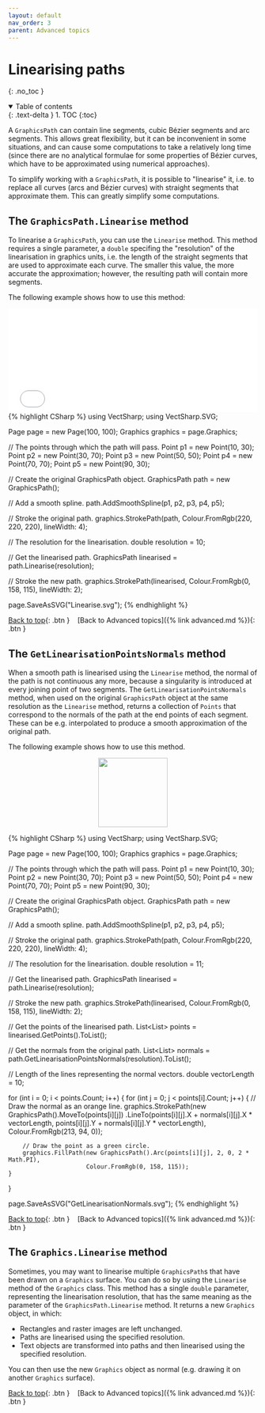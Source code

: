 ```yaml
---
layout: default
nav_order: 3
parent: Advanced topics
---
```


# Linearising paths
{: .no_toc }

<details open markdown="block">
  <summary>
    Table of contents
  </summary>
  {: .text-delta }
1. TOC
{:toc}
</details>

A `GraphicsPath` can contain line segments, cubic Bézier segments and arc segments. This allows great flexibility, but it can be inconvenient in some situations, and can cause some computations to take a relatively long time (since there are no analytical formulae for some properties of Bézier curves, which have to be approximated using numerical approaches).

To simplify working with a `GraphicsPath`, it is possible to "linearise" it, i.e. to replace all curves (arcs and Bézier curves) with straight segments that approximate them. This can greatly simplify some computations.

## The `GraphicsPath.Linearise` method

To linearise a `GraphicsPath`, you can use the `Linearise` method. This method requires a single parameter, a `double` specifing the "resolution" of the linearisation in graphics units, i.e. the length of the straight segments that are used to approximate each curve. The smaller this value, the more accurate the approximation; however, the resulting path will contain more segments.

The following example shows how to use this method:

<div class="code-example">
    <iframe src="Blazor?linearise" style="width: 100%; height: 15em; border: 0px solid black"></iframe>
</div>
{% highlight CSharp %}
using VectSharp;
using VectSharp.SVG;

Page page = new Page(100, 100);
Graphics graphics = page.Graphics;

// The points through which the path will pass.
Point p1 = new Point(10, 30);
Point p2 = new Point(30, 70);
Point p3 = new Point(50, 50);
Point p4 = new Point(70, 70);
Point p5 = new Point(90, 30);

// Create the original GraphicsPath object.
GraphicsPath path = new GraphicsPath();

// Add a smooth spline.
path.AddSmoothSpline(p1, p2, p3, p4, p5);

// Stroke the original path.
graphics.StrokePath(path, Colour.FromRgb(220, 220, 220), lineWidth: 4);

// The resolution for the linearisation.
double resolution = 10;

// Get the linearised path.
GraphicsPath linearised = path.Linearise(resolution);

// Stroke the new path.
graphics.StrokePath(linearised, Colour.FromRgb(0, 158, 115), lineWidth: 2);

page.SaveAsSVG("Linearise.svg");
{% endhighlight %}

[Back to top](#){: .btn }&nbsp;&nbsp;&nbsp;&nbsp;[Back to Advanced topics]({% link advanced.md %}){: .btn }

## The `GetLinearisationPointsNormals` method

When a smooth path is linearised using the `Linearise` method, the normal of the path is not continuous any more, because a singularity is introduced at every joining point of two segments. The `GetLinearisationPointsNormals` method, when used on the original `GraphicsPath` object at the same resolution as the `Linearise` method, returns a collection of `Points` that correspond to the normals of the path at the end points of each segment. These can be e.g. interpolated to produce a smooth approximation of the original path.

The following example shows how to use this method.

<div class="code-example">
    <p style="text-align: center">
        <img src="assets/tutorials/GetLinearisationNormals.svg" style="height:10em">
    </p>
</div>
{% highlight CSharp %}
using VectSharp;
using VectSharp.SVG;

Page page = new Page(100, 100);
Graphics graphics = page.Graphics;

// The points through which the path will pass.
Point p1 = new Point(10, 30);
Point p2 = new Point(30, 70);
Point p3 = new Point(50, 50);
Point p4 = new Point(70, 70);
Point p5 = new Point(90, 30);

// Create the original GraphicsPath object.
GraphicsPath path = new GraphicsPath();

// Add a smooth spline.
path.AddSmoothSpline(p1, p2, p3, p4, p5);

// Stroke the original path.
graphics.StrokePath(path, Colour.FromRgb(220, 220, 220), lineWidth: 4);

// The resolution for the linearisation.
double resolution = 11;

// Get the linearised path.
GraphicsPath linearised = path.Linearise(resolution);

// Stroke the new path.
graphics.StrokePath(linearised, Colour.FromRgb(0, 158, 115), lineWidth: 2);

// Get the points of the linearised path.
List<List<Point>> points = linearised.GetPoints().ToList();

// Get the normals from the original path.
List<List<Point>> normals = path.GetLinearisationPointsNormals(resolution).ToList();

// Length of the lines representing the normal vectors.
double vectorLength = 10;

for (int i = 0; i < points.Count; i++)
{
    for (int j = 0; j < points[i].Count; j++)
    {
        // Draw the normal as an orange line.
        graphics.StrokePath(new GraphicsPath().MoveTo(points[i][j])
                            .LineTo(points[i][j].X + normals[i][j].X * vectorLength,
                                    points[i][j].Y + normals[i][j].Y * vectorLength),
                            Colour.FromRgb(213, 94, 0));

        // Draw the point as a green circle.
        graphics.FillPath(new GraphicsPath().Arc(points[i][j], 2, 0, 2 * Math.PI),
                          Colour.FromRgb(0, 158, 115));
    }
}

page.SaveAsSVG("GetLinearisationNormals.svg");
{% endhighlight %}

[Back to top](#){: .btn }&nbsp;&nbsp;&nbsp;&nbsp;[Back to Advanced topics]({% link advanced.md %}){: .btn }

## The `Graphics.Linearise` method

Sometimes, you may want to linearise multiple `GraphicsPath`s that have been drawn on a `Graphics` surface. You can do so by using the `Linearise` method of the `Graphics` class. This method has a single `double` parameter, representing the linearisation resolution, that has the same meaning as the parameter of the `GraphicsPath.Linearise` method. It returns a new `Graphics` object, in which:

* Rectangles and raster images are left unchanged.
* Paths are linearised using the specified resolution.
* Text objects are transformed into paths and then linearised using the specified resolution.

You can then use the new `Graphics` object as normal (e.g. drawing it on another `Graphics` surface).

[Back to top](#){: .btn }&nbsp;&nbsp;&nbsp;&nbsp;[Back to Advanced topics]({% link advanced.md %}){: .btn }
